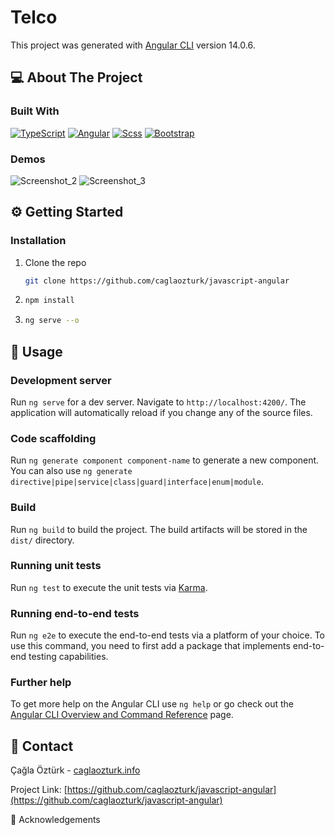# Telco

This project was generated with [Angular CLI](https://github.com/angular/angular-cli) version 14.0.6.

## 💻 About The Project

### Built With

[![TypeScript](https://img.shields.io/badge/TypeScript-198aff?style=for-the-badge&logo=typescript&logoColor=white)](https://www.typescriptlang.org/)
[![Angular](https://img.shields.io/badge/Angular-DD0031?style=for-the-badge&logo=angular&logoColor=white)](https://angular.io/)
[![Scss](https://img.shields.io/badge/Css3-007ACC?style=for-the-badge&logo=css3&logoColor=white)](https://sass-lang.com/)
[![Bootstrap](https://img.shields.io/badge/Bootstrap-563D7C?style=for-the-badge&logo=bootstrap&logoColor=white)](https://getbootstrap.com/docs/)

### Demos

![Screenshot_2](https://user-images.githubusercontent.com/26042284/184600957-6e42011d-2b44-4d2d-b7e1-825783a88ca0.png)
![Screenshot_3](https://user-images.githubusercontent.com/26042284/184600967-08152f89-2ecc-4c4f-ad3e-9d623b6c441f.png)

## ⚙️ Getting Started

### Installation

1. Clone the repo
    ```sh
    git clone https://github.com/caglaozturk/javascript-angular
    ```
2. 
    ```sh 
    npm install
    ```
3. 
    ```sh 
    ng serve --o
    ```

## 🚀 Usage

### Development server

Run `ng serve` for a dev server. Navigate to `http://localhost:4200/`. The application will automatically reload if you change any of the source files.

### Code scaffolding

Run `ng generate component component-name` to generate a new component. You can also use `ng generate directive|pipe|service|class|guard|interface|enum|module`.

### Build

Run `ng build` to build the project. The build artifacts will be stored in the `dist/` directory.

### Running unit tests

Run `ng test` to execute the unit tests via [Karma](https://karma-runner.github.io).

### Running end-to-end tests

Run `ng e2e` to execute the end-to-end tests via a platform of your choice. To use this command, you need to first add a package that implements end-to-end testing capabilities.

### Further help

To get more help on the Angular CLI use `ng help` or go check out the [Angular CLI Overview and Command Reference](https://angular.io/cli) page.

## 📧 Contact

Çağla Öztürk - [caglaozturk.info](https://www.linkedin.com/in/ozturkcagla/)

Project Link: [https://github.com/caglaozturk/javascript-angular](https://github.com/caglaozturk/javascript-angular)

🙏 Acknowledgements
